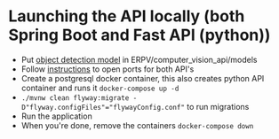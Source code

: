 # Launching the API locally (both Spring Boot and Fast API (python))
* Put [object detection model](https://drive.google.com/file/d/1M19b2kqiyyekrYv8H13plyp04aqCnLGt/view?usp=share_link) in ERPV/computer_vision_api/models
* Follow [instructions](https://erpv.atlassian.net/browse/ERPV-75) to open ports for both API's
* Create a postgresql docker container, this also creates python API container and runs it `docker-compose up -d`
* `./mvnw clean flyway:migrate -D"flyway.configFiles"="flywayConfig.conf"` to run migrations
* Run the application
* When you're done, remove the containers `docker-compose down`